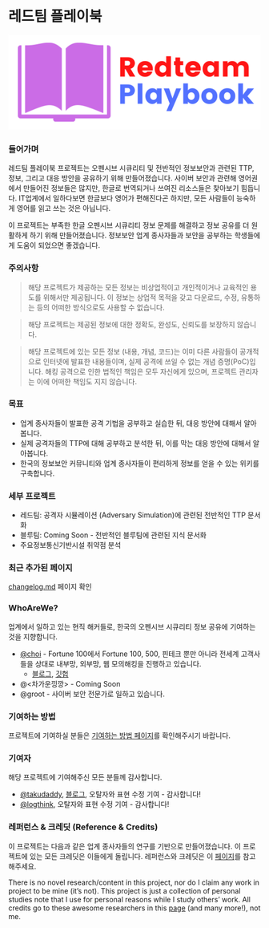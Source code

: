 # 레드팀 플레이북

![](<.gitbook/assets/rt-playbook-logo (1).svg>)

### 들어가며

레드팀 플레이북 프로젝트는 오펜시브 시큐리티 및 전반적인 정보보안과 관련된 TTP, 정보, 그리고 대응 방안을 공유하기 위해 만들어졌습니다. 사이버 보안과 관련해 영어권에서 만들어진 정보들은 많지만, 한글로 번역되거나 쓰여진  리소스들은 찾아보기 힘듭니다. IT업계에서 일하다보면 한글보다 영어가 편해진다곤 하지만, 모든 사람들이 능숙하게 영어를 읽고 쓰는 것은 아닙니다.&#x20;

이 프로젝트는 부족한 한글 오펜시브 시큐리티 정보 문제를 해결하고 정보 공유를 더 원활하게 하기 위해 만들어졌습니다. 정보보안 업계 종사자들과 보안을 공부하는 학생들에게 도움이 되었으면 좋겠습니다.&#x20;

### 주의사항&#x20;

> 해당 프로젝트가 제공하는 모든 정보는 비상업적이고 개인적이거나 교육적인 용도를 위해서만 제공됩니다. 이 정보는 상업적 목적을 갖고 다운로드, 수정, 유통하는 등의 어떠한 방식으로도 사용할 수 없습니다.&#x20;

> 해당 프로젝트는 제공된 정보에 대한 정확도, 완성도, 신뢰도를 보장하지 않습니다.&#x20;

> 해당 프로젝트에 있는 모든 정보 (내용, 개념, 코드)는 이미 다른 사람들이 공개적으로 인터넷에 발표한 내용들이며, 실제 공격에 쓰일 수 없는 개념 증명(PoC)입니다. 해킹 공격으로 인한 법적인 책임은 모두 자신에게 있으며, 프로젝트 관리자는 이에 어떠한 책임도 지지 않습니다.&#x20;

### 목표&#x20;

* 업계 종사자들이 발표한 공격 기법을 공부하고 실습한 뒤, 대응 방안에 대해서 알아봅니다.&#x20;
* 실제 공격자들의 TTP에 대해 공부하고 분석한 뒤, 이를 막는 대응 방안에 대해서 알아봅니다.&#x20;
* 한국의 정보보안 커뮤니티와 업계 종사자들이 편리하게 정보를 얻을 수 있는 위키를 구축합니다. &#x20;

### 세부 프로젝트&#x20;

* 레드팀: 공격자 시뮬레이션 (Adversary Simulation)에 관련된 전반적인 TTP 문서화&#x20;
* 블루팀: Coming Soon - 전반적인 블루팀에 관련된 지식 문서화&#x20;
* 주요정보통신기반시설 취약점 분석

### 최근 추가된 페이지&#x20;

[changelog.md](misc/changelog.md "mention") 페이지 확인&#x20;

### WhoAreWe?&#x20;

업계에서 일하고 있는 현직 해커들로, 한국의 오펜시브 시큐리티 정보 공유에 기여하는 것을 지향합니다.

* [@choi](https://www.linkedin.com/in/sunggwan-choi/) - Fortune 100에서 Fortune 100, 500, 핀테크 뿐만 아니라 전세계 고객사들을 상대로 내부망, 외부망, 웹 모의해킹을 진행하고 있습니다.&#x20;
  * [블로그](https://blog.sunggwanchoi.com/), [깃헙 ](https://github.com/choisg)
* @<차가운낑깡> - Coming Soon&#x20;
* @groot -  사이버 보안 전문가로 일하고 있습니다.

### 기여하는 방법&#x20;

프로젝트에 기여하실 분들은 [기여하는 방법 페이지](misc/contributions.md)를 확인해주시기 바랍니다.&#x20;

### 기여자&#x20;

해당 프로젝트에 기여해주신 모든 분들께 감사합니다.&#x20;

* [@takudaddy](https://www.linkedin.com/in/takudaddy-87a4a4204/), [블로그](https://takudaddy.tistory.com/), 오탈자와 표현 수정 기여 - 감사합니다!&#x20;
* [@logthink](https://namkiseung.github.io/about/), 오탈자와 표현 수정 기여 - 감사합니다!&#x20;

### 레퍼런스 & 크레딧 (Reference & Credits)

이 프로젝트는 다음과 같은 업계 종사자들의 연구를 기반으로 만들어졌습니다. 이 프로젝트에 있는 모든 크레딧은 이들에게 돌립니다. 레퍼런스와 크레딧은 이 [페이지](misc/레퍼런스-크레딧.md)를 참고해주세요.&#x20;

There is no novel research/content in this project, nor do I claim any work in project to be mine (it’s not). This project is just a collection of personal studies note that I use for personal reasons while I study others’ work. All credits go to these awesome researchers in this [page](misc/레퍼런스-크레딧.md) (and many more!), not me.&#x20;
